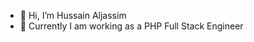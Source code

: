 - 👋 Hi, I’m Hussain Aljassim
- 🌱 Currently I am working as a PHP Full Stack Engineer
<!---
Hussain-Aqeel/Hussain-Aqeel is a ✨ special ✨ repository because its `README.md` (this file) appears on your GitHub profile.
You can click the Preview link to take a look at your changes.
--->
